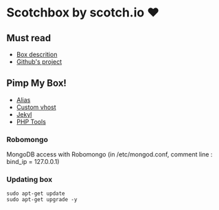 # Scotchbox by scotch.io :heart:

## Must read

* [Box descrition](https://box.scotch.io/)
* [Github's project](https://github.com/scotch-io/scotch-box)

## Pimp My Box!

* [Alias](pimpMyBox/alias.md)
* [Custom vhost](pimpMyBox/custom-vhost.md)
* [Jekyl](pimpMyBox/custom-vhost.md)
* [PHP Tools](pimpMyBox/phpTools.md)

### Robomongo

MongoDB access with Robomongo (in /etc/mongod.conf, comment line : bind_ip = 127.0.0.1)

### Updating box

```
sudo apt-get update
sudo apt-get upgrade -y
```

